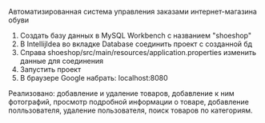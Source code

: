 Автоматизированная система управления заказами интернет-магазина обуви

1) Создать базу данных в MySQL Workbench с названием "shoeshop"
2) В IntellijIdea во вкладке Database соединить проект с созданной бд
3) Справа shoeshop/src/main/resources/application.properties изменить данные для соединения
4) Запустить проект
5) В браузере Google набрать: localhost:8080

Реализовано: добавление и удаление товаров, добавление к ним фотографий, просмотр подробной информации о товаре, добавление полльзователя, удаление пользователя, поиск товаров по категориям.
